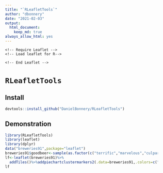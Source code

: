 ```yaml
---
title: "`RLeafletTools`"
author: "dbonnery"
date: "2021-02-03"
output: 
  html_document:
    keep_md: true
always_allow_html: yes
---
```


  <head>
    <meta charset='utf-8'>
    <meta http-equiv="X-UA-Compatible" content="IE=edge">
    <link rel="stylesheet" href="/RLeafletTools/assets/css/style.css?v=b4c9dba77c911685c5c84df1e8199b15e7c95f15">
    <link rel="stylesheet" type="text/css" href="/RLeafletTools/assets/css/print.css" media="print">
    <!--[if lt IE 9]>
    <script src="//html5shiv.googlecode.com/svn/trunk/html5.js"></script>
    <![endif]-->

		
	<!-- Require Leaflet -->
	<!-- Load leaflet for R-->
<script src="https://rstudio.github.io/leaflet/libs/jquery/jquery.min.js"></script>
<link href="https://rstudio.github.io/leaflet/libs/bootstrap/css/flatly.min.css" rel="stylesheet" />
<script src="https://rstudio.github.io/leaflet/libs/bootstrap/js/bootstrap.min.js"></script>
<script src="https://rstudio.github.io/leaflet/libs/bootstrap/shim/html5shiv.min.js"></script>
<script src="https://rstudio.github.io/leaflet/libs/bootstrap/shim/respond.min.js"></script>
<script src="https://rstudio.github.io/leaflet/libs/navigation/tabsets.js"></script>
<link href="https://rstudio.github.io/leaflet/libs/highlightjs/default.css" rel="stylesheet" />
<script src="https://rstudio.github.io/leaflet/libs/highlightjs/highlight.js"></script>
<script src="https://rstudio.github.io/leaflet/libs/htmlwidgets/htmlwidgets.js"></script>
<link href="https://rstudio.github.io/leaflet/libs/leaflet/leaflet.css" rel="stylesheet" />
<script src="https://rstudio.github.io/leaflet/libs/leaflet/leaflet.js"></script>
<link href="https://rstudio.github.io/leaflet/libs/leafletfix/leafletfix.css" rel="stylesheet" />
<script src="https://rstudio.github.io/leaflet/libs/Proj4Leaflet/proj4-compressed.js"></script>
<script src="https://rstudio.github.io/leaflet/libs/Proj4Leaflet/proj4leaflet.js"></script>
<link href="https://rstudio.github.io/leaflet/libs/rstudio_leaflet/rstudio_leaflet.css" rel="stylesheet" />
<script src="https://rstudio.github.io/leaflet/libs/leaflet-binding/leaflet.js"></script>
<link href="https://rstudio.github.io/leaflet/libs/leaflet-measure/leaflet-measure.css" rel="stylesheet" />
<script src="https://rstudio.github.io/leaflet/libs/leaflet-measure/leaflet-measure.min.js"></script>
<script src="https://rstudio.github.io/leaflet/libs/leaflet-graticule/L.Graticule.js"></script>
<script src="https://rstudio.github.io/leaflet/libs/leaflet-graticule/Graticule-binding.js"></script>
<script src="https://rstudio.github.io/leaflet/libs/leaflet-terminator/L.Terminator.js"></script>
<script src="https://rstudio.github.io/leaflet/libs/leaflet-terminator/Terminator-binding.js"></script>
<script src="https://rstudio.github.io/leaflet/libs/leaflet-providers/leaflet-providers_1.9.0.js"></script>
<script src="https://rstudio.github.io/leaflet/libs/leaflet-providers-plugin/leaflet-providers-plugin.js"></script>
<link href="https://rstudio.github.io/leaflet/libs/leaflet-minimap/Control.MiniMap.min.css" rel="stylesheet" />
<script src="https://rstudio.github.io/leaflet/libs/leaflet-minimap/Control.MiniMap.min.js"></script>
<script src="https://rstudio.github.io/leaflet/libs/leaflet-minimap/Minimap-binding.js"></script>
<link href="https://rstudio.github.io/leaflet/libs/leaflet-easybutton/easy-button.css" rel="stylesheet" />
<script src="https://rstudio.github.io/leaflet/libs/leaflet-easybutton/easy-button.js"></script>
<script src="https://rstudio.github.io/leaflet/libs/leaflet-easybutton/EasyButton-binding.js"></script>
<link href="https://rstudio.github.io/leaflet/libs/leaflet-markercluster/MarkerCluster.css" rel="stylesheet" />
<link href="https://rstudio.github.io/leaflet/libs/leaflet-markercluster/MarkerCluster.Default.css" rel="stylesheet" />
<script src="https://rstudio.github.io/leaflet/libs/leaflet-markercluster/leaflet.markercluster.js"></script>
<script src="https://rstudio.github.io/leaflet/libs/leaflet-markercluster/leaflet.markercluster.freezable.js"></script>
<script src="https://rstudio.github.io/leaflet/libs/leaflet-markercluster/leaflet.markercluster.layersupport.js"></script>
<link href="https://rstudio.github.io/leaflet/libs/ionicons/ionicons.min.css" rel="stylesheet" />


<!-- leaflet.extras package / check https://github.com/bhaskarvk/leaflet.extras/tree/master/inst/htmlwidgets/build-->
<!-- You may need to include new refs -->
<!-- leaflet.extras package / heatmap -->
<script src="https://dieghernan.github.io/js/leaflet_extras/lfx-heat/lfx-heat-prod.js"></script>
<script src="https://dieghernan.github.io/js/leaflet_extras/lfx-heat/lfx-heat-bindings.js"></script>	
	
	<!-- End Leaflet -->

<!-- Begin Jekyll SEO tag v2.7.1 -->
<title>RLeafletTools</title>
<meta name="generator" content="Jekyll v3.9.0" />
<meta property="og:title" content="RLeafletTools" />
<meta name="author" content="dbonnery" />
<meta property="og:locale" content="en_US" />
<link rel="canonical" href="https://danielbonnery.github.io/RLeafletTools/" />
<meta property="og:url" content="https://danielbonnery.github.io/RLeafletTools/" />
<meta property="og:site_name" content="RLeafletTools" />
<meta property="og:type" content="article" />
<meta property="article:published_time" content="2021-02-03T00:00:00+00:00" />
<meta name="twitter:card" content="summary" />
<meta property="twitter:title" content="RLeafletTools" />
<script type="application/ld+json">
{"@type":"WebSite","author":{"@type":"Person","name":"dbonnery"},"headline":"RLeafletTools","dateModified":"2021-02-03T00:00:00+00:00","datePublished":"2021-02-03T00:00:00+00:00","url":"https://danielbonnery.github.io/RLeafletTools/","name":"RLeafletTools","@context":"https://schema.org"}</script>
<!-- End Jekyll SEO tag -->

  </head>

# `RLeafletTools` 

## Install

```r
devtools::install_github("DanielBonnery/RLeafletTools")
```

## Demonstration

```r
library(RLeafletTools)
library(leaflet)
library(dplyr)
data("breweries91",package="leaflet")
breweries91$goodbeer<-sample(as.factor(c("terrific","marvelous","culparterretaping")),nrow(breweries91),replace=T)
lf<-leaflet(breweries91)%>%
  addTiles()%>%addpiechartclustermarkers2(.data=breweries91,.colors=c("red","green","blue"),group="goodbeer")
lf
```

<!--html_preserve--><div id="htmlwidget-6b32f2107518c275b7fa" style="width:672px;height:480px;" class="leaflet html-widget"></div>
<script type="application/json" data-for="htmlwidget-6b32f2107518c275b7fa">{"x":{"options":{"crs":{"crsClass":"L.CRS.EPSG3857","code":null,"proj4def":null,"projectedBounds":null,"options":{}}},"calls":[{"method":"addTiles","args":["//{s}.tile.openstreetmap.org/{z}/{x}/{y}.png",null,null,{"minZoom":0,"maxZoom":18,"tileSize":256,"subdomains":"abc","errorTileUrl":"","tms":false,"noWrap":false,"zoomOffset":0,"zoomReverse":false,"opacity":1,"zIndex":1,"detectRetina":false,"attribution":"&copy; <a href=\"http://openstreetmap.org\">OpenStreetMap<\/a> contributors, <a href=\"http://creativecommons.org/licenses/by-sa/2.0/\">CC-BY-SA<\/a>"}]},{"method":"addAwesomeMarkers","args":[[49.71979,49.884051,49.502098,49.274716,49.861905,49.794334,49.701477,49.067436,49.070292,49.77994,49.060542,49.561804,49.595108,49.602554,49.72581,49.7202,49.644533,49.645651,49.615866,49.50683,48.900742,49.707329,49.884229,49.677827,49.450083,49.710838,49.276265,49.554706,49.882777,49.727998,49.737703,49.755953],[10.889217,11.228988,10.416021,10.928096,11.291932,11.509409,11.163238,10.34418,10.316987,11.186931,10.965571,11.368508,11.009011,11.005049,11.059662,11.056749,11.252699,11.248618,10.630027,11.428338,11.029479,10.806113,11.267583,11.252911,11.308721,11.172792,10.685605,11.22997,11.129541,11.202701,11.223148,11.175664],{"icon":"ios-close","markerColor":["red","red","blue","red","red","green","red","red","green","blue","red","blue","red","blue","blue","blue","red","red","red","blue","green","red","blue","green","blue","red","blue","red","green","blue","green","red"],"iconColor":"black","spin":false,"squareMarker":false,"iconRotate":0,"font":"monospace","prefix":"ion"},null,"goodbeer",{"interactive":true,"draggable":false,"keyboard":true,"title":"","alt":"","zIndexOffset":0,"opacity":1,"riseOnHover":false,"riseOffset":250},null,null,{"showCoverageOnHover":true,"zoomToBoundsOnClick":true,"spiderfyOnMaxZoom":true,"removeOutsideVisibleBounds":true,"spiderLegPolylineOptions":{"weight":1.5,"color":"#222","opacity":0.5},"freezeAtZoom":false,"iconCreateFunction":"function(cluster) {\n      const groups= ['culparterretaping','marvelous','terrific'];\n      const colors= {\n      groups: ['red','green','blue'],\n      center:'#ddd',\n      text:'black'\n      };\n      const markers= cluster.getAllChildMarkers();\n      \n      const proportions= groups.map(group => markers.filter(marker => marker.options.label === group).length / markers.length);\n      function sum(arr, first= 0, last) {\n      return arr.slice(first, last).reduce((total, curr) => total+curr, 0);\n      }\n      const cumulativeProportions= proportions.map((val, i, arr) => sum(arr, 0, i+1));\n      cumulativeProportions.unshift(0);\n      \n      const widthgm = 2*Math.sqrt(markers.length);\n      const radiusgm= 15+widthgm/2;\n      const width = 2*Math.min(Math.sqrt(markers.length),5);\n      const radius= 15+1.2*Math.log(markers.length)/Math.log(10)+width/2;\n      \n      const arcs= cumulativeProportions.map((prop, i) => { return {\n      x   :  radius*Math.sin(2*Math.PI*prop),\n      y   : -radius*Math.cos(2*Math.PI*prop),\n      long: proportions[i-1] >.5 ? 1 : 0\n      }});\n      const paths= proportions.map((prop, i) => {\n      if (prop === 0) return '';\n      else if (prop === 1) return `<circle cx='0' cy='0' r='${radius}' fill='none' stroke='${colors.groups[i]}' stroke-width='${width}' stroke-alignment='center' stroke-linecap='butt' />`;\n      else return `<path d='M ${arcs[i].x} ${arcs[i].y} A ${radius} ${radius} 0 ${arcs[i+1].long} 1 ${arcs[i+1].x} ${arcs[i+1].y}' fill='none' stroke='${colors.groups[i]}' stroke-width='${width}' stroke-alignment='center' stroke-linecap='butt' />`\n      });\n      \n      return new L.DivIcon({\n      html: `\n      <svg width='60' height='60' viewBox='-30 -30 60 60' style='width: 60px; height: 60px; position: relative; top: -24px; left: -24px;' >\n      <circle cx='0' cy='0' r='${radius}' stroke='none' fill='${colors.center}' />\n      <text x='0' y='0' dominant-baseline='central' text-anchor='middle' fill='${colors.text}' font-size='15'>${markers.length}<\/text>\n      ${paths.join('')}\n      <\/svg>\n      `,\n      className: 'marker-cluster'\n      });\n}"},["toto","toto","toto","toto","toto","toto","toto","toto","toto","toto","toto","toto","toto","toto","toto","toto","toto","toto","toto","toto","toto","toto","toto","toto","toto","toto","toto","toto","toto","toto","toto","toto"],["culparterretaping","culparterretaping","terrific","culparterretaping","culparterretaping","marvelous","culparterretaping","culparterretaping","marvelous","terrific","culparterretaping","terrific","culparterretaping","terrific","terrific","terrific","culparterretaping","culparterretaping","culparterretaping","terrific","marvelous","culparterretaping","terrific","marvelous","terrific","culparterretaping","terrific","culparterretaping","marvelous","terrific","marvelous","culparterretaping"],{"interactive":false,"permanent":false,"direction":"auto","opacity":1,"offset":[0,0],"textsize":"10px","textOnly":false,"className":"","sticky":true},null]}],"limits":{"lat":[48.900742,49.884229],"lng":[10.316987,11.509409]}},"evals":["calls.1.args.8.iconCreateFunction"],"jsHooks":[]}</script><!--/html_preserve-->

